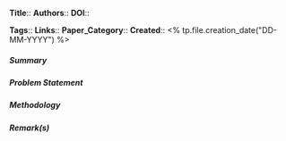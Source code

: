 **Title**::
**Authors**::
**DOI**::

**Tags**::
**Links**::
**Paper_Category**::
**Created**:: <% tp.file.creation_date("DD-MM-YYYY") %>
##### Summary

##### Problem Statement

##### Methodology

##### Remark(s)

